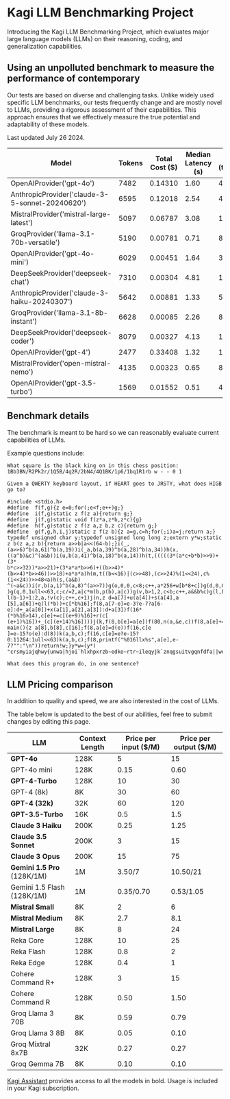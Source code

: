 # Kagi LLM Benchmarking Project

Introducing the Kagi LLM Benchmarking Project, which evaluates major large language models (LLMs) on their reasoning, coding, and generalization capabilities.

## Using an unpolluted benchmark to measure the performance of contemporary


Our tests are based on diverse and challenging tasks. Unlike widely used specific LLM benchmarks, our tests frequently change and are mostly novel to LLMs, providing a rigorous assessment of their capabilities. This approach ensures that we effectively measure the true potential and adaptability of these models.

Last updated July 26 2024.

| Model                                    | Tokens | Total Cost ($) | Median Latency (s) | Speed (tokens/sec) | Accuracy |
|------------------------------------------|--------|----------------|--------------------|--------------------|----------|
| OpenAIProvider('gpt-4o')                 | 7482   | 0.14310        | 1.60               | 48.00              | 52.00%   |
| AnthropicProvider('claude-3-5-sonnet-20240620') | 6595   | 0.12018        | 2.54               | 48.90              | 46.00%   |
| MistralProvider('mistral-large-latest')  | 5097   | 0.06787        | 3.08               | 18.03              | 44.00%   |
| GroqProvider('llama-3.1-70b-versatile')  | 5190   | 0.00781        | 0.71               | 81.62              | 40.00%   |
| OpenAIProvider('gpt-4o-mini')            | 6029   | 0.00451        | 1.64               | 36.92              | 34.00%   |
| DeepSeekProvider('deepseek-chat')        | 7310   | 0.00304        | 4.81               | 17.20              | 32.00%   |
| AnthropicProvider('claude-3-haiku-20240307') | 5642   | 0.00881        | 1.33               | 55.46              | 28.00%   |
| GroqProvider('llama-3.1-8b-instant')     | 6628   | 0.00085        | 2.26               | 82.02              | 28.00%   |
| DeepSeekProvider('deepseek-coder')       | 8079   | 0.00327        | 4.13               | 16.72              | 28.00%   |
| OpenAIProvider('gpt-4')                  | 2477   | 0.33408        | 1.32               | 16.68              | 26.00%   |
| MistralProvider('open-mistral-nemo')     | 4135   | 0.00323        | 0.65               | 82.65              | 22.00%   |
| OpenAIProvider('gpt-3.5-turbo')          | 1569   | 0.01552        | 0.51               | 45.03              | 22.00%   |

## Benchmark details

The benchmark is meant to be hard so we can reasonably evaluate current capabilities of LLMs.

Example questions include:

```
What square is the black king on in this chess position: 1Bb3BN/R2Pk2r/1Q5B/4q2R/2bN4/4Q1BK/1p6/1bq1R1rb w - - 0 1
```

```
Given a QWERTY keyboard layout, if HEART goes to JRSTY, what does HIGB go to?
```

```
#include <stdio.h>
#define  f(f,g){z e=0;for(;e<f;e++)g;}
#define  i(f,g)static z f(z a){return g;}
#define  j(f,g)static void f(z*a,z*b,z*c){g}
#define  h(f,g)static z f(z a,z b,z c){return g;}
#define  g(f,g,h,i,j)static z f(z b){z a=g,c=h;for(;i)a=j;return a;}
typedef unsigned char y;typedef unsigned long long z;extern y*w;static z b(z a,z b){return a>>b|a<<(64-b);}i(_,
(a>>6)^b(a,61)^b(a,19))i(_a,b(a,39)^b(a,28)^b(a,34))h(x,((a^b)&c)^(a&b))i(u,b(a,41)^b(a,18)^b(a,14))h(t,(((((3*(a*c+b*b)>>9)+(3*
b*c>>32))*a>>21)+(3*a*a*b>>6)+((b>>4)*(b>>4)*b>>46))>>18)+a*a*a)h(m,t((b<<16)|(c>>48),(c>>24)%(1<<24),c%(1<<24))>>48<a)h(s,(a&b)
^(~a&c))i(r,b(a,1)^b(a,8)^(a>>7))g(o,0,0,c<8;c++,a*256+w[b*8+c])g(d,0,0,c<13;c++,a*31+w[b*13+c]-96)g(p,0,4,c;c/=2,a|c*m(b,a|c,a)
)g(q,0,1ull<<63,c;c/=2,a|c*m(b,p(b),a|c))g(v,b>1,2,c<b;c++,a&&b%c)g(l,b?l(b-1)+1:2,a,!v(c);c++,c+1)j(n,z d=a[7]+u(a[4])+s(a[4],a
[5],a[6])+q(l(*b))+c[*b%16];f(8,a[7-e]=e-3?e-7?a[6-e]:d+_a(a[0])+x(a[1],a[2],a[3]):d+a[3])f(16*(*b%16>14),c[e]+=c[(e+9)%16]+r(c[
(e+1)%16])+_(c[(e+14)%16])))j(k,f(8,b[e]=a[e])f(80,n(a,&e,c))f(8,a[e]+=b[e]))int main(){z a[8],b[8],c[16];f(8,a[e]=d(e))f(16,c[e
]=e-15?o(e):d(8))k(a,b,c);f(16,c[e]=e?e-15?0:11264:1ull<<63)k(a,b,c);f(8,printf("%016llx%s",a[e],e-7?"":"\n"))return!w;}y*w=(y*)
"crsmyiajqhwy{unwa|hjoi`hlxhpxrzb~edko~rtr~ileqyjk`znqgsuitvgqnfdfa||wedvnmhozkpokootqzcexeld~oibqzpcsuw{ib{x`m`hsa`jmn}wcfzpb";

What does this program do, in one sentence?
```


## LLM Pricing comparison

In addition to quality and speed, we are also interested in the cost of LLMs. 

The table below is updated to the best of our abilities, feel free to submit changes by editing this page.


| LLM                    | Context Length | Price per input ($/M) | Price per output ($/M) |
|------------------------|----------------|-----------------------|------------------------|
| **GPT-4o**                    | 128K             | 5                    | 15                     |
| GPT-4o mini                    | 128K             | 0.15                    | 0.60                     |
| **GPT-4-Turbo**           | 128K           | 10                    | 30                     |
| GPT-4 (8k)              | 8K             | 30                    | 60                     |
| **GPT-4 (32k)**           | 32K            | 60                    | 120                    |
| **GPT-3.5-Turbo**         | 16K            | 0.5                   | 1.5                    |
| **Claude 3 Haiku**        | 200K           | 0.25                  | 1.25                   |
| **Claude 3.5 Sonnet**       | 200K           | 3                     | 15                     |
| **Claude 3 Opus**         | 200K           | 15                    | 75                     |
| **Gemini 1.5 Pro** (128K/1M)       | 1M             | 3.50/7                     | 10.50/21                     |
| Gemini 1.5 Flash (128K/1M)        | 1M             | 0.35/0.70                     | 0.53/1.05                     |
| **Mistral Small**         | 8K             | 2                     | 6                      |
| **Mistral Medium**        | 8K             | 2.7                   | 8.1                    |
| **Mistral Large**         | 8K             | 8                     | 24                     |
| Reka Core              | 128K           | 10                    | 25                     |
| Reka Flash             | 128K           | 0.8                   | 2                      |
| Reka Edge              | 128K           | 0.4                   | 1                      |
| Cohere Command R+      | 128K           | 3                     | 15                     |
| Cohere Command R       | 128K           | 0.50                  | 1.50                   |
| Groq Llama 3 70B       | 8K             | 0.59                  | 0.79                   |
| Groq Llama 3 8B        | 8K             | 0.05                  | 0.10                   |
| Groq Mixtral 8x7B      | 32K            | 0.27                  | 0.27                   |
| Groq Gemma 7B          | 8K             | 0.10                  | 0.10                   |

[Kagi Assistant](./assistant.md) provides access to all the models in bold. Usage is included in your Kagi subscription.


